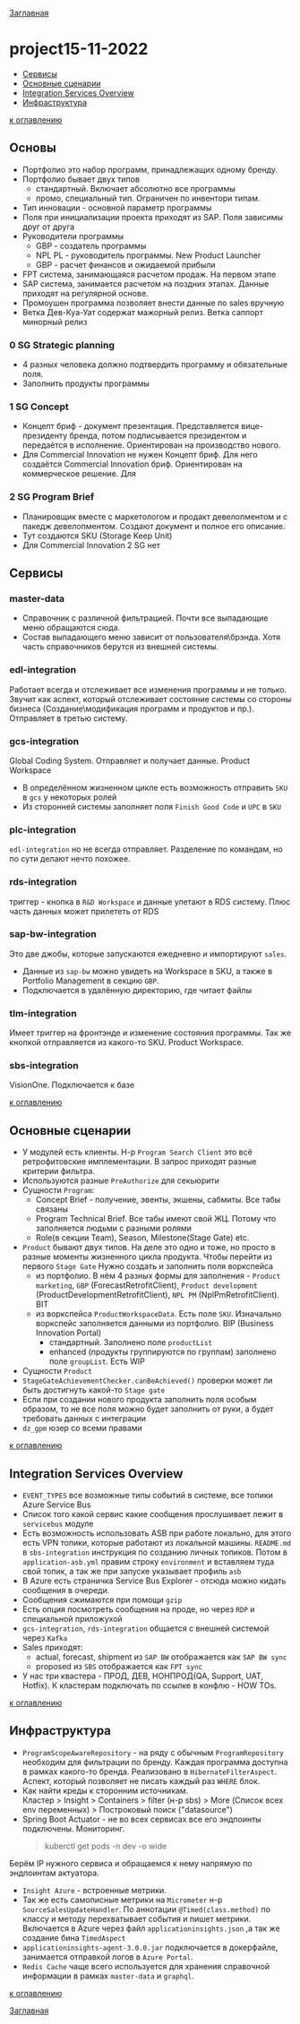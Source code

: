 [Заглавная](README.md)

# project15-11-2022

+ [Сервисы](project15-11-2022.md#Сервисы)
+ [Основные сценарии](project15-11-2022.md#Основные-сценарии)
+ [Integration Services Overview](project15-11-2022.md#Integration-Services-Overview)
+ [Инфраструктура](project15-11-2022.md#Инфраструктура)

[//]: # ([bash1]:img/lang/bashkort/bash1.png)

[к оглавлению](project15-11-2022.md#project15-11-2022)

## Основы

- Портфолио это набор программ, принадлежащих одному бренду.
- Портфолио бывает двух типов
  - стандартный. Включает абсолютно все программы
  - промо, специальный тип. Ограничен по инвентори типам.
- Тип инновации - основной параметр программы
- Поля при инициализации проекта приходят из SAP. Поля зависимы друг от друга
- Руководители программы
  - GBP - создатель программы
  - NPL PL - руководитель программы. New Product Launcher
  - GBP - расчет финансов и ожидаемой прибыли
- FPT система, занимающаяся расчетом продаж. На первом этапе
- SAP система, занимается расчетом на поздних этапах. Данные приходят на регулярной основе.
- Промоушен программа позволяет внести данные по sales вручную
- Ветка Дев-Куа-Уат содержат мажорный релиз. Ветка саппорт минорный релиз
  
### 0 SG  Strategic planning 
- 4 разных человека должно подтвердить программу и обязательные поля.
- Заполнить продукты программы

### 1 SG  Concept
- Концепт бриф - документ презентация. Представляется вице-президенту бренда, 
потом подписывается президентом и передаётся в исполнение. Ориентирован на производство нового.
- Для Commercial Innovation  не нужен Концепт бриф. Для него создаётся Commercial Innovation бриф.
Ориентирован на коммерческое решение. Для 

### 2 SG  Program Brief
- Планировщик вместе с маркетологом и продакт девелопментом и с пакедж девелопментом. 
Создают документ и полное его описание.
- Тут создаются SKU (Storage Keep Unit)
- Для Commercial Innovation 2 SG нет

## Сервисы

###  master-data

- Справочник с различной фильтрацией. Почти все выпадающие меню обращаются сюда.
- Состав выпадающего меню зависит от пользователя\брэнда.
Хотя часть справочников берутся из внешней системы.

### edl-integration

Работает всегда и отслеживает все изменения программы и не только. Звучит как аспект, 
который отслеживает состояние системы со стороны бизнеса (Создание\модификация программ 
и продуктов и пр.). Отправляет в третью систему.

### gcs-integration

Global Coding System. Отправляет и получает данные. Product Workspace
- В определённом жизненном цикле есть возможность отправить `SKU` в `gcs` у некоторых ролей
- Из сторонней системы заполняет поля `Finish Good Code` и `UPC` в `SKU`

### plc-integration

`edl-integration`  но не всегда отправляет. Разделение по командам, 
но по сути делают нечто похожее.

### rds-integration

триггер - кнопка в `R&D Workspace` и данные улетают в RDS систему. 
Плюс часть данных может прилететь от RDS

### sap-bw-integration

Это две джобы, которые запускаются ежедневно и импортируют `sales`.
- Данные из `sap-bw` можно увидеть на Workspace в SKU,
а также в Portfolio Management в секцию `GBP`. 
- Подключается в удалённую директорию, где читает файлы

### tlm-integration

Имеет триггер на фронтэнде и изменение состояния программы. 
Так же кнопкой отправляется из какого-то SKU. Product Workspace.

### sbs-integration

VisionOne. Подключается к базе

[к оглавлению](project15-11-2022.md#project15-11-2022)

## Основные сценарии

- У модулей есть клиенты.
Н-р `Program Search Client` это всё ретрофитовские имплементации.
В запрос приходят разные критерии фильтра.
- Используются разные `PreAuthorize` для секьюрити
- Сущности `Program`:
  - Concept Brief - получение, эвенты, экшены, сабмиты. Все табы связаны
  - Program Technical Brief. Все табы имеют свой ЖЦ. 
  Потому что заполняется людьми с разными ролями
  - Role(в секции Team), Season, Milestone(Stage Gate) etc.
- `Product` бывают двух типов. На деле это одно и тоже, 
но просто в разные моменты жизненного цикла продукта. Чтобы перейти из первого `Stage Gate`
Нужно создать и заполнить поля воркспейса
  - из портфолио. В нём 4 разных формы для заполнения - `Product marketing`, 
  `GBP` (ForecastRetrofitClient), `Product development` (ProductDevelopmentRetrofitClient), 
  `NPL PM` (NplPmRetrofitClient). BIT
  - из воркспейса `ProductWorkspaceData`. Есть поле `SKU`. Изначально воркспейс 
  заполняется данными из портфолио. BIP (Business Innovation Portal)
    - стандартный. Заполнено поле `productList`
    - enhanced (продукты группируются по группам) заполнено поле `groupList`. Есть WIP
- Сущности `Product`
- `StageGateAchievementChecker.canBeAchieved()` проверки может ли быть 
достигнуть какой-то `Stage gate`
- Если при создании нового продукта заполнить поля особым образом, 
то не все поля можно будет заполнить от руки, а будет требовать данных с интеграции
- `dz_gpm` юзер со всеми правами

[к оглавлению](project15-11-2022.md#project15-11-2022)

## Integration Services Overview

- `EVENT_TYPES` все возможные типы событий в системе, все топики  Azure Service Bus
- Список того какой сервис какие сообщения прослушивает лежит в `servicebus` модуле
- Есть возможность использовать ASB при работе локально, для этого есть VPN топики, 
которые работают из локальной машины. `README.md` в `sbs-integration` инструкция 
по созданию личных топиков. Потом в `application-asb.yml` правим строку `environment` 
и вставляем туда свой топик, а так же при запуске указывает профиль `asb`
- В  Azure есть страничка Service Bus Explorer - отсюда можно кидать сообщения в очереди.
- Сообщения сжимаются при помощи `gzip`
- Есть опция посмотреть сообщения на проде, но через `RDP` и специальной приложухой
- `gcs-integration`, `rds-integration` общается с внешней системой через `Kafka`
- Sales приходят:
  - actual, forecast, shipment из `SAP BW` отображается как `SAP BW sync`
  - proposed из `SBS` отображается как `FPT sync`
- У нас три квастера - ПРОД, ДЕВ, НОНПРОД(QA, Support, UAT, Hotfix). 
К кластерам подключать по ссылке в конфлю - HOW TOs.
  
[к оглавлению](project15-11-2022.md#project15-11-2022)

## Инфраструктура

- `ProgramScopeAwareRepository` - на ряду с обычным `ProgramRepository` необходим для 
фильтрации по бренду. Каждая программа доступна в рамках какого-то бренда. Реализовано в 
`HibernateFilterAspect`. Аспект, который позволяет не писать каждый раз `WHERE` блок.
- Как найти креды к сторонним источникам.  
Кластер > Insight > Containers > filter (н-р sbs) > More (Список всех env переменных) > 
Построковый поиск ("datasource")
- Spring Boot Actuator - не во всех сервисах все его эндпоинты подключены. Мониторинг.
  > kuberctl get pods -n dev -o wide

Берём IP нужного сервиса и обращаемся к нему напрямую по эндпоинтам актуатора.
- `Insight Azure` - встроенные метрики.
- Так же есть самописные метрики на `Micrometer` н-р `SourceSalesUpdateHandler`. 
По аннотации `@Timed(class.method)` по классу и методу перехватывает события и пишет метрики. 
Включается в Azure через файл `applicationinsights.json` ,а так же создание бина `TimedAspect`
- `applicationinsights-agent-3.0.0.jar` подключается в докерфайле, занимается отправкой логов 
в `Azure Portal`.
- `Redis Cache` чаще всего используется для хранения справочной информации 
в рамках `master-data` и `graphql`.

[к оглавлению](project15-11-2022.md#project15-11-2022)

[Заглавная](README.md)
